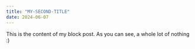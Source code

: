 ```yaml
---
title: "MY-SECOND-TITLE"
date: 2024-06-07
---
```


This is the content of my block post. As you can see, a whole lot of nothing :)
